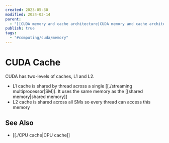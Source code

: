 ```yaml
---
created: 2023-05-30
modified: 2024-03-14
parent:
  - "[[CUDA memory and cache architecture|CUDA memory and cache architecture]]"
publish: true
tags:
  - "#computing/cuda/memory"
---
```


# CUDA Cache

CUDA has two-levels of caches, L1 and L2.
- L1 cache is shared by thread across a single [[./streaming multiprocessor|SM]]. It uses the same memory as the [[shared memory|shared memory]]
- L2 cache is shared across all SMs so every thread can access this memory

## See Also
- [[./CPU cache|CPU cache]]